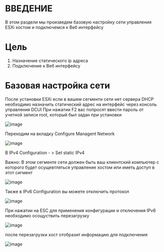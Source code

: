 # ВВЕДЕНИЕ

В этом раздели мы произведем базовую настройку сети управления ESXi хостом и подключемся к Веб интерфейсу
# Цель

1) Назначение статического ip адреса
2) Подключение к Веб интерфейсу

# Базовая настройка сети

После установки ESXi если в вашем сегменти сети нет сервера DHCP необходимо назначить статический адрес на интерфейс через консоль управления DCUI
При нажатии F2 вас попросят ввести пароль от учетной записи root, который был задан при установки 

![image](https://user-images.githubusercontent.com/79700810/154033618-4b56789d-72c9-42f6-950c-47fc60a09b90.png)

Переходим на вкладку Configure Managent Network

![image](https://user-images.githubusercontent.com/79700810/154034355-9478c9b6-29d5-473d-a4b2-ee5450508cf2.png)

В IPv4 Configuration - > Set static IPv4

Важно: В этом сегменте сети должен быть ваш клиентский компьютер с которого будет осущевтляться управление хостом или иметь доступ в этот сигмент

![image](https://user-images.githubusercontent.com/79700810/154035757-c6ee94fd-234f-4402-a635-2fea9fffa20f.png)

Также в IPv6 Configuration вы можете отключить протокол 

![image](https://user-images.githubusercontent.com/79700810/154036773-93c40a73-bf77-47a5-98d4-3afc01f1adee.png)

При нажатии на ESC для применения конфигурации и отключения IPv6 необходимо осощуствить перезагрузку 

![image](https://user-images.githubusercontent.com/79700810/154036913-ee617b27-d89a-4d16-a85c-35c7ed14afc6.png)

после перезагрузки хост отобразит информацию для подключения

![image](https://user-images.githubusercontent.com/79700810/154037638-be739b1a-fc4e-4f27-9625-3dc72084c79e.png)
